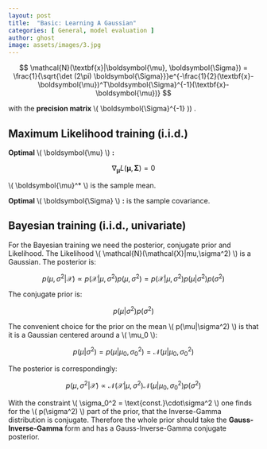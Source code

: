 ```yaml
---
layout: post
title:  "Basic: Learning A Gaussian"
categories: [ General, model evaluation ]
author: ghost
image: assets/images/3.jpg
---
```


$$
	\mathcal{N}(\textbf{x}|\boldsymbol{\mu}, \boldsymbol{\Sigma}) = \frac{1}{\sqrt{\det (2\pi) \boldsymbol{\Sigma}}}e^{-\frac{1}{2}(\textbf{x}-\boldsymbol{\mu})^T\boldsymbol{\Sigma}^{-1}(\textbf{x}-\boldsymbol{\mu})}
$$

with the **precision matrix** \\( \boldsymbol{\Sigma}^{-1} \)) . 

## Maximum Likelihood training (i.i.d.)

**Optimal** \\( \boldsymbol{\mu} \\) **:**

$$
	\nabla_{\boldsymbol{\mu}}L(\boldsymbol{\mu},\boldsymbol{\Sigma}) = 0 
$$

\\( \boldsymbol{\mu}^* \\) is the sample mean.

**Optimal** \\( \boldsymbol{\Sigma} \\) **:**
is the sample covariance.

## Bayesian training (i.i.d., univariate)

For the Bayesian training we need the posterior, conjugate prior and Likelihood. The Likelihood \\( \mathcal{N}(\mathcal{X}|mu,\sigma^2) \\) is a Gaussian. The posterior is:

$$
	p(\mu,\sigma^2|\mathcal{X}) \propto p(\mathcal{X}|\mu,\sigma^2)p(\mu,\sigma^2)=p(\mathcal{X}|\mu, \sigma^2)p(\mu|\sigma^2)p(\sigma^2) 
$$

The conjugate prior is:

$$
p(\mu|\sigma^2)p(\sigma^2) 
$$

The convenient choice for the prior on the mean \\( p(\mu|\sigma^2) \\) is that it is a Gaussian centered around a \\( \mu_0 \\):

$$
	p(\mu|\sigma^2) = p(\mu|\mu_0,\sigma_0^2) = \mathcal{N}(\mu|\mu_0,\sigma_0^2) 
$$

The posterior is correspondingly:

$$
	p(\mu,\sigma^2|\mathcal{X}) \propto \mathcal{N}(\mathcal{X}|\mu,\sigma^2)\mathcal{N}(\mu|\mu_0,\sigma_0^2)p(\sigma^2) 
$$

With the constraint \\( \sigma_0^2 = \text{const.}\cdot\sigma^2 \\) one finds for the \\( p(\sigma^2) \\) part of the prior, that the Inverse-Gamma distribution is conjugate. Therefore the whole prior should take the **Gauss-Inverse-Gamma** form and has a Gauss-Inverse-Gamma conjugate posterior.
